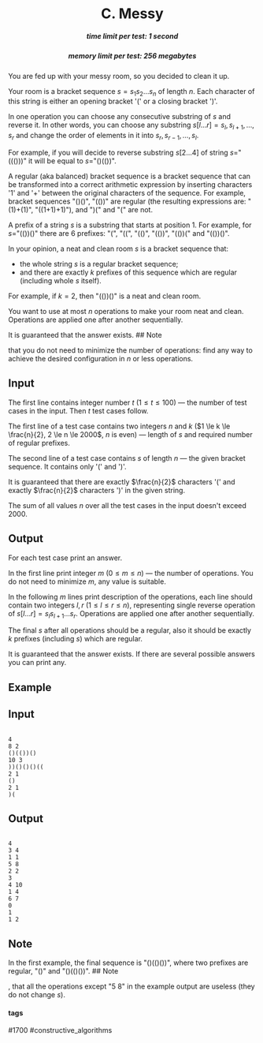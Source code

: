 <h1 style='text-align: center;'> C. Messy</h1>

<h5 style='text-align: center;'>time limit per test: 1 second</h5>
<h5 style='text-align: center;'>memory limit per test: 256 megabytes</h5>

You are fed up with your messy room, so you decided to clean it up.

Your room is a bracket sequence $s=s_{1}s_{2}\dots s_{n}$ of length $n$. Each character of this string is either an opening bracket '(' or a closing bracket ')'.

In one operation you can choose any consecutive substring of $s$ and reverse it. In other words, you can choose any substring $s[l \dots r]=s_l, s_{l+1}, \dots, s_r$ and change the order of elements in it into $s_r, s_{r-1}, \dots, s_{l}$.

For example, if you will decide to reverse substring $s[2 \dots 4]$ of string $s=$"((()))" it will be equal to $s=$"()(())".

A regular (aka balanced) bracket sequence is a bracket sequence that can be transformed into a correct arithmetic expression by inserting characters '1' and '+' between the original characters of the sequence. For example, bracket sequences "()()", "(())" are regular (the resulting expressions are: "(1)+(1)", "((1+1)+1)"), and ")(" and "(" are not.

A prefix of a string $s$ is a substring that starts at position $1$. For example, for $s=$"(())()" there are $6$ prefixes: "(", "((", "(()", "(())", "(())(" and "(())()".

In your opinion, a neat and clean room $s$ is a bracket sequence that:

* the whole string $s$ is a regular bracket sequence;
* and there are exactly $k$ prefixes of this sequence which are regular (including whole $s$ itself).

For example, if $k = 2$, then "(())()" is a neat and clean room.

You want to use at most $n$ operations to make your room neat and clean. Operations are applied one after another sequentially.

It is guaranteed that the answer exists. ## Note

 that you do not need to minimize the number of operations: find any way to achieve the desired configuration in $n$ or less operations.

## Input

The first line contains integer number $t$ ($1 \le t \le 100$) — the number of test cases in the input. Then $t$ test cases follow.

The first line of a test case contains two integers $n$ and $k$ ($1 \le k \le \frac{n}{2}, 2 \le n \le 2000$, $n$ is even) — length of $s$ and required number of regular prefixes.

The second line of a test case contains $s$ of length $n$ — the given bracket sequence. It contains only '(' and ')'.

It is guaranteed that there are exactly $\frac{n}{2}$ characters '(' and exactly $\frac{n}{2}$ characters ')' in the given string.

The sum of all values $n$ over all the test cases in the input doesn't exceed $2000$.

## Output

For each test case print an answer.

In the first line print integer $m$ ($0 \le m \le n$) — the number of operations. You do not need to minimize $m$, any value is suitable.

In the following $m$ lines print description of the operations, each line should contain two integers $l,r$ ($1 \le l \le r \le n$), representing single reverse operation of $s[l \dots r]=s_{l}s_{l+1}\dots s_{r}$. Operations are applied one after another sequentially.

The final $s$ after all operations should be a regular, also it should be exactly $k$ prefixes (including $s$) which are regular.

It is guaranteed that the answer exists. If there are several possible answers you can print any.

## Example

## Input


```

4
8 2
()(())()
10 3
))()()()((
2 1
()
2 1
)(

```
## Output


```

4
3 4
1 1
5 8
2 2
3
4 10
1 4
6 7
0
1
1 2

```
## Note

In the first example, the final sequence is "()(()())", where two prefixes are regular, "()" and "()(()())". ## Note

, that all the operations except "5 8" in the example output are useless (they do not change $s$).



#### tags 

#1700 #constructive_algorithms 